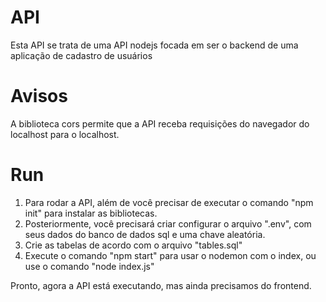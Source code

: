 # API
Esta API se trata de uma API nodejs focada em ser o backend de uma aplicação de cadastro de usuários

# Avisos
A biblioteca cors permite que a API receba requisições do navegador do localhost para o localhost.

# Run
1. Para rodar a API, além de você precisar de executar o comando "npm init" para instalar as bibliotecas.
2. Posteriormente, você precisará criar configurar o arquivo ".env", com seus dados do banco de dados sql e uma chave aleatória.
3. Crie as tabelas de acordo com o arquivo "tables.sql"
4. Execute o comando "npm start" para usar o nodemon com o index, ou use o comando "node index.js"

Pronto, agora a API está executando, mas ainda precisamos do frontend.

